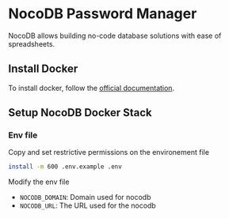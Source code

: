 # NocoDB Password Manager

NocoDB allows building no-code database solutions with ease of spreadsheets.

## Install Docker

To install docker, follow the [official documentation](https://docs.docker.com/engine/install/).

## Setup NocoDB Docker Stack

### Env file

Copy and set restrictive permissions on the environement file

```bash
install -m 600 .env.example .env
```

Modify the env file

* `NOCODB_DOMAIN`: Domain used for nocodb
* `NOCODB_URL`: The URL used for the nocodb

